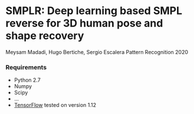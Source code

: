# SMPLR: Deep learning based SMPL reverse for 3D human pose and shape recovery

Meysam Madadi, Hugo Bertiche, Sergio Escalera
Pattern Recognition 2020

### Requirements
- Python 2.7
- Numpy
- Scipy
- ...
- [TensorFlow](https://www.tensorflow.org/) tested on version 1.12

